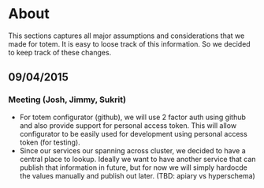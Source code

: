 # About
This sections captures all major assumptions and considerations that we made for totem.
It is easy to loose track of this information. So we decided to keep track of these changes.

## 09/04/2015
### Meeting (Josh, Jimmy, Sukrit)
- For totem configurator (github), we will use 2 factor auth using github and also provide support for personal access token. This will allow configurator to be easily used for development using personal access token (for testing).
- Since our services our spanning across cluster, we decided to have a central place to lookup. Ideally we want to have another service that can publish that information in future, but for now we will simply hardocde the values manually and publish out later. (TBD:  apiary vs hyperschema)

